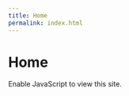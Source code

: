 ```yaml
---
title: Home
permalink: index.html
---
```


# Home

<!-- markdownlint-disable-next-line -->
<script>
  const availableLangs = ['en'];
  const defaultLang = 'en';
  const lang = (navigator.language || navigator.userLanguage || defaultLang).toLowerCase();
  const chosen = availableLangs.includes(lang) ? lang : defaultLang;

  fetch(`/${chosen}/index.html`)
    .then(r => r.text())
    .then(html => {
      // Replace body content without changing the URL
      document.open();
      document.write(html);
      document.close();
    })
    .catch(err => {
      console.error('Error loading localized content:', err);
      // <!-- markdownlint-disable-next-line -->
      document.body.innerHTML = '<p>Error loading page.</p>';
    });
</script>

<!-- markdownlint-disable-next-line -->
<noscript>
    <!-- markdownlint-disable-next-line -->
    <p>Enable JavaScript to view this site.</p>
</noscript>
